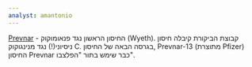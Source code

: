 ```yaml
---
analyst: amantonio
---
```


[Prevnar](https://www.fda.gov/downloads/biologicsbloodvaccines/vaccines/approvedproducts/ucm137038.pdf) - החיסון הראשון נגד פנאומוקוק (Wyeth). קבוצת הביקורת קיבלה חיסון ניסיוני(!) נגד מנינגוקוק C. בגרסה הבאה של החיסון, Prevnar-13 (מתוצרת Pfizer) החיסון Prevnar כבר שימש בתור "הפלצבו".
